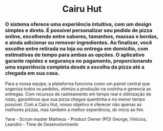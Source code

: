 <h1 align="center">Cairu Hut</h1>


### O sistema oferece uma experiência intuitiva, com um design simples e direto. É possível personalizar seu pedido de pizza online, escolhendo entre sabores, tamanhos, massas e bordas, e ainda adicionar ou remover ingredientes. Ao finalizar, você escolhe entre retirada na loja ou entrega em domicílio, com estimativas de tempo para ambas as opções. O aplicativo garante rapidez e segurança no pagamento, proporcionando uma experiência completa desde a escolha da pizza até a chegada em sua casa.

Para a nossa equipe, a plataforma funciona como um painel central que organiza todos os pedidos, otimiza a produção na cozinha e gerencia as entregas. Com recursos de rastreamento em tempo real e otimização de rotas, garantimos que sua pizza chegue quentinha e no menor tempo possível. Com a Cairu Hut, nosso objetivo é oferecer não apenas as melhores pizzas, mas também a melhor experiência, do início ao fim.




Yane -  Scrum master
Matheus - Product Owner (PO)
George, Vinícius, Leandro - Time de Desenvolvimento
